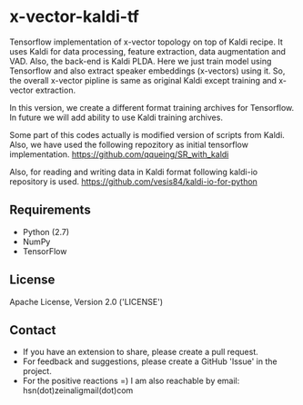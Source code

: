 # x-vector-kaldi-tf
Tensorflow implementation of x-vector topology on top of Kaldi recipe. It uses Kaldi for data processing, feature extraction, data augmentation and VAD. Also, the back-end is Kaldi PLDA. Here we just train model using Tensorflow and also extract speaker embeddings (x-vectors) using it. So, the overall x-vector pipline is same as original Kaldi except training and x-vector extraction.

In this version, we create a different format training archives for Tensorflow. In future we will add ability to use Kaldi training archives.

Some part of this codes actually is modified version of scripts from Kaldi. Also, we have used the following repozitory as initial tensorflow implementation.
https://github.com/qqueing/SR_with_kaldi

Also, for reading and writing data in Kaldi format following kaldi-io repository is used.
https://github.com/vesis84/kaldi-io-for-python

## Requirements
- Python (2.7)
- NumPy
- TensorFlow

## License
Apache License, Version 2.0 ('LICENSE')

## Contact
- If you have an extension to share, please create a pull request.
- For feedback and suggestions, please create a GitHub 'Issue' in the project.
- For the positive reactions =) I am also reachable by email: hsn(dot)zeinali<at>gmail(dot)com

